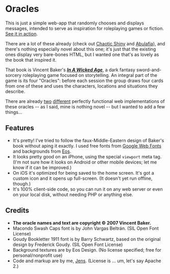 # Oracles

This is just a simple web-app that randomly chooses and displays messages, intended to serve as inspiration for roleplaying games or fiction. [See it in action][SITE].

There are a lot of these already (check out [Chaotic Shiny][SHINY] and [Abulafia][ABULAFIA]), and there's nothing especially novel about this one; it's just that the existing ones display very bare-bones HTML, but I wanted one that's as lovely as the book that inspired it.

That book is Vincent Baker's **_[In A Wicked Age][IAWA]_**, a dark fantasy sword-and-sorcery roleplaying game focused on storytelling. An integral part of the game is its four "Oracles": before each session the group draws four cards from one of these and uses the characters, locations and situations they describe.

There are already [two][ORACLE1] [different][ORACLE2] perfectly functional web implementations of these oracles -- as I said, mine is nothing novel -- but I wanted to add a few things...

## Features

* It's pretty! I've tried to follow the faux-Middle-Eastern design of Baker's book without aping it exactly. I used free fonts from [Google Web Fonts][GWF] and backgrounds from [Eos][EOS].
* It looks pretty good on an iPhone, using the special `viewport` meta tag. (I'm not sure how it looks on Android or other mobile devices; let me know if it can be improved.)
* On iOS it's optimized for being saved to the home screen. It's got a custom icon and it opens up full-screen. (It doesn't yet run offline, though.)
* It's 100% client-side code, so you can run it on any web server or even on your local disk, without needing PHP or anything else.

## Credits

* **The oracle names and text are copyright &copy; 2007 Vincent Baker.**
* Macondo Swash Caps font is by John Vargas Beltrán. (SIL Open Font License)
* Goudy Bookletter 1911 font is by Barry Schwartz, based on the original design by Frederick Goudy.  (SIL Open Font License)
* Background textures are by Eos Design. (No license specified; free for personal/nonprofit use)
* Code and markup are by me, [Jens][SNEJ]. (License is ... um, let's say Apache 2.)

[SITE]: http://mooseyard.com/oracles/
[SHINY]: http://chaoticshiny.com
[ABULAFIA]: http://www.random-generator.com
[IAWA]: http://www.lumpley.com/wicked.html
[ORACLE1]: http://www.lumpley.com/oracle/4oracles.php
[ORACLE2]: http://www.random-generator.com/index.php?title=In_a_Wicked_Age
[GWF]: http://www.google.com/webfonts
[EOS]: http://www.eosdev.com/ForYouFromEos.htm
[SNEJ]: http://github.com/snej
